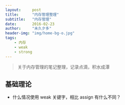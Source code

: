 ```yaml
---
layout:     post
title:      "内存管理整理"
subtitle:   "内存管理"
date:       2016-02-23
author:     "未久夕多"
header-img: "img/home-bg-o.jpg"
tags:
    - 内存
    - weak
    - strong
---
```


> 关于内存管理的笔记整理，记录点滴，积水成潭

## 基础理论
* 什么情况使用 weak 关键字，相比 assign 有什么不同？